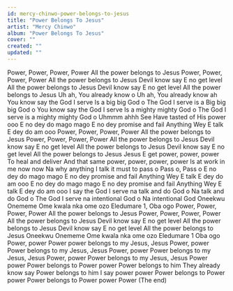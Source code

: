 ```yaml
---
id: mercy-chinwo-power-belongs-to-jesus
title: "Power Belongs To Jesus"
artist: "Mercy Chinwo"
album: "Power Belongs To Jesus"
cover: ""
created: ""
updated: ""
---
```


Power, Power, Power, Power
All the power belongs to Jesus
Power, Power, Power, Power
All the power belongs to Jesus
Devil know say E no get level
All the power belongs to Jesus
Devil know say E no get level
All the power belongs to Jesus
Uh ah,
You already know o
Uh ah,
You already know ah
You know say the God I serve
Is a big big God o
The God I serve is a Big big big God o
You know say the God I serve Is a mighty mighty God o
The God I serve is a mighty mighty God o
Uhmmm ahhh
See Have tasted of His power ooo
E no dey do mago mago
E no dey promise and fail
Anything Wey E talk E dey do am ooo
Power, Power, Power, Power
All the power belongs to Jesus
Power, Power, Power, Power
All the power belongs to Jesus
Devil know say E no get level
All the power belongs to Jesus
Devil know say E no get level
All the power belongs to Jesus
Jesus E get power, power, power
To heal and deliver
And that same power, power, power, power
Is at work in me now now
Na why anything I talk it must to pass o Pass o, Pass o
E no dey do mago mago
E no dey promise and fail
Anything Wey E talk E dey do am ooo
E no dey do mago mago
E no dey promise and fail
Anything Wey E talk E dey do am ooo
I say the God I serve na talk and do God o
Na talk and do God o
The God I serve na intentional God o
Na intentional God
Oneekwu Onememe Ome kwala nka ome ozo Eledumare 1, Oba ogo
Power, Power, Power, Power
All the power belongs to Jesus
Power, Power, Power, Power
All the power belongs to Jesus
Devil know say E no get level
All the power belongs to Jesus
Devil know say E no get level
All the power belongs to Jesus
Oneekwu Onememe
Ome kwala nka ome ozo
Eledumare 1
Oba ogo
Power, power Power
power belongs to my Jesus,
Jesus Power, power Power belongs to my Jesus, Jesus
Power, power Power belongs to my Jesus, Jesus
Power, power Power belongs to my Jesus, Jesus
Power power
Power belongs to
Power power
Power belongs to him
They already know say
Power belongs to him
I say power power
Power belongs to
Power power
Power belongs to
Power power
Power
(The end)